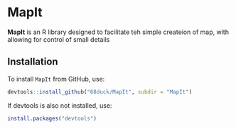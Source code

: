 # MapIt

**MapIt** is an R library designed to facilitate teh simple createion of map, with allowing for control of small details

## Installation

To install `MapIt` from GitHub, use:

```R
devtools::install_github("68duck/MapIt", subdir = "MapIt")
```

If devtools is also not installed, use:
```R
install.packages("devtools") 
